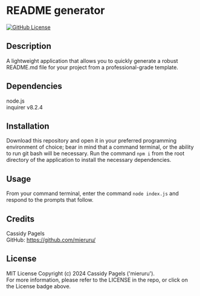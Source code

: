 # README generator

[![GitHub License](https://img.shields.io/badge/license-MIT_License-006400.svg)](https://opensource.org/license/mit)

## Description

A lightweight application that allows you to quickly generate a robust README.md file for your project from a professional-grade template.

<!-- ## Demo -->



## Dependencies

node.js  
inquirer v8.2.4


## Installation

Download this repository and open it in your preferred programming environment of choice; bear in mind that a command terminal, or the ability to run git bash will be necessary. Run the command `npm i` from the root directory of the application to install the necessary dependencies.

## Usage

From your command terminal, enter the command `node index.js` and respond to the prompts that follow.

## Credits

Cassidy Pagels  
GitHub: https://github.com/mieruru/  

## License

MIT License Copyright (c) 2024 Cassidy Pagels ('mieruru').  
For more information, please refer to the LICENSE in the repo, or click on the License badge above.

